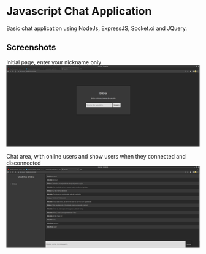 # Javascript Chat Application
Basic chat application using NodeJs, ExpressJS, Socket.oi and JQuery.

## Screenshots
Initial page, enter your nickname only
<img src="screenshots/login-page.png" alt="login page">

Chat area, with online users and show users when they connected and disconnected
<img src="screenshots/chat.png" alt="chat area">